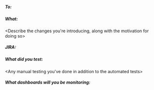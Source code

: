 ##### *To:*
<Tag reviewers and any interested parties>

##### *What:*
<Describe the changes you're introducing, along with the motivation for doing so>

##### *JIRA:*
<Link to the JIRA issue for this PR or use the JIRA-Github integration and remove this>

##### *What did you test:*
<Any manual testing you've done in addition to the automated tests>

##### *What dashboards will you be monitoring:*
<Link to the dashboards (https://app.datadoghq.com/dash/list) you'll monitor when you release>
